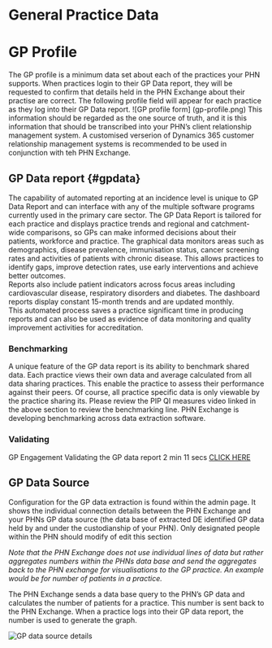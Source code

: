 # General Practice Data

# GP Profile
The GP profile is a minimum data set about each of the practices your PHN supports. 
When practices login to their GP Data report, they will be requested to confirm that details held in the PHN Exchange about their practise are correct. The following profile field will appear for each practice as they log into their GP Data report.
![GP profile form] (gp-profile.png)
This information should be regarded as the one source of truth, and it is this information that should be transcribed into your PHN’s client relationship management system. A customised verserion of Dynamics 365 customer relationship management systems is recommended to be used in conjunction with teh PHN Exchange.

## GP Data report {#gpdata}
The capability of automated reporting at an incidence level is unique to GP Data Report and can interface with any of the multiple software programs currently used in the primary care sector. 
The GP Data Report is tailored for each practice and displays practice trends and regional and catchment-wide comparisons, so GPs can make informed decisions about their patients, workforce and practice. 
The graphical data monitors areas such as demographics, disease prevalence, immunisation status, cancer screening rates and activities of patients with chronic disease. This allows practices to identify gaps, improve detection rates, use early interventions and achieve better outcomes.  
Reports also include patient indicators across focus areas including cardiovascular disease, respiratory disorders and diabetes. 
The dashboard reports display constant 15-month trends and are updated monthly.  
This automated process saves a practice significant time in producing reports and can also be used as evidence of data monitoring and quality improvement activities for accreditation.

### Benchmarking
A unique feature of the GP data report is its ability to benchmark shared data. Each practice views their own data and  average calculated from all data sharing practices. This enable the practice to assess their performance against their peers. Of course, all practice specific data is only viewable by the practice sharing its. Please review the PIP QI measures video linked in the above section to review the benchmarking line. PHN Exchange is developing benchmarking across data extraction software.

### Validating
GP Engagement Validating the GP data report 2 min 11 secs [CLICK HERE](https://youtu.be/eWFtcGspuEY)

## GP Data Source
Configuration for the GP data extraction is found within the admin page. It shows the individual connection details between the PHN Exchange and your PHNs GP data source (the data base of extracted DE identified GP data held by and under the custodianship of your PHN). Only designated people within the PHN should modify of edit this section

*Note that the PHN Exchange does not use individual lines of data but rather aggregates numbers within the PHNs data base and send the aggregates back to the PHN exchange for visualisations to the GP practice. An example would be for number of patients in a practice.*

The PHN Exchange sends a data base query to the PHN’s GP data and calculates the number of patients for a practice. This number is sent back to the PHN Exchange. When a practice logs into their GP data report, the number is used to generate the graph.

![GP data source details](gp-datasource.png)